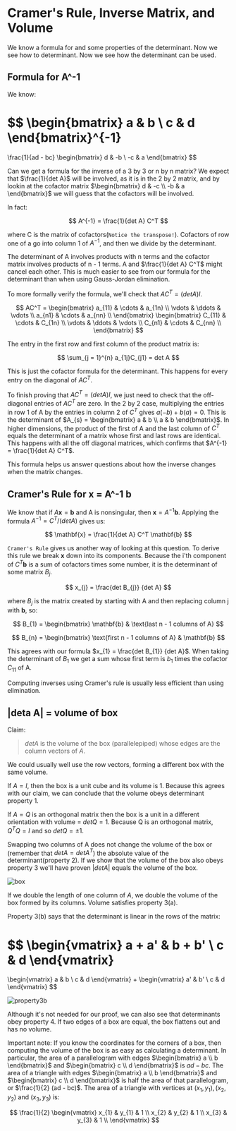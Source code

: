 # Cramer's Rule, Inverse Matrix, and Volume

We know a formula for and some properties of the determinant. Now we see how to determinant. Now we see how the determinant can be used.

## Formula for A^-1

We know:

$$
\begin{bmatrix}
a & b \\ c & d
\end{bmatrix}^{-1}
=
\frac{1}{ad - bc}
\begin{bmatrix}
d & -b \\ -c & a
\end{bmatrix}
$$

Can we get a formula for the inverse of a 3 by 3 or n by n matrix? We expect that $\frac{1}{det A}$ will be involved, as it is in the 2 by 2 matrix, and by lookin at the cofactor matrix $\begin{bmatrix} d & -c \\ -b & a \end{bmatrix}$ we will guess that the cofactors will be involved.

In fact:

$$
A^{-1} = \frac{1}{det A} C^T
$$

where C is the matrix of cofactors(`Notice the transpose!`). Cofactors of row one of a go into column 1 of $A^{-1}$, and then we divide by the determinant.

The determinant of A involves products with n terms and the cofactor matrix involves products of n - 1 terms. A and $\frac{1}{det A} C^T$ might cancel each other. This is much easier to see from our formula for the determinant than when using Gauss-Jordan elimination.

To more formally verify the formula, we'll check that $AC^T = (det A) I$. 

$$
AC^T = 
\begin{bmatrix}
a_{11} & \cdots & a_{1n} \\
\vdots & \ddots & \vdots \\
a_{n1} & \cdots & a_{nn} \\
\end{bmatrix}
\begin{bmatrix}
C_{11} & \cdots & C_{1n} \\
\vdots & \ddots & \vdots \\
C_{n1} & \cdots & C_{nn} \\
\end{bmatrix}
$$

The entry in the first row and first column of the product matrix is:

$$
\sum_{j = 1}^{n} a_{1j}C_{j1} = det A
$$

This is just the cofactor formula for the determinant. This happens for every entry on the diagonal of $AC^T$.

To finish proving that $AC^T = (det A)I$, we just need to check that the off-diagonal entries of $AC^T$ are zero. In the 2 by 2 case, multiplying the entries in row 1 of A by the entries in column 2 of $C^T$ gives $a(-b) + b(a) = 0$. This is the determinant of $A_{s} = \begin{bmatrix} a & b \\ a & b \end{bmatrix}$. In higher dimensions, the product of the first of A and the last column of $C^T$ equals the determinant of a matrix whose first and last rows are identical. This happens with all the off diagonal matrices, which confirms that $A^{-1} = \frac{1}{det A} C^T$.

This formula helps us answer questions about how the inverse changes when the matrix changes.

## Cramer's Rule for x = A^-1 b

We know that if $A\mathbf{x} = \mathbf{b}$ and A is nonsingular, then $\mathbf{x} = A^{-1} \mathbf{b}$. Applying the formula $A^{-1} = C^T / (det A)$ gives us:

$$
\mathbf{x} = \frac{1}{det A} C^T \mathbf{b}
$$

`Cramer's Rule` gives us another way of looking at this question. To derive this rule we break $\mathbf{x}$ down into its components. Because the i'th component of $C^T\mathbf{b}$ is a sum of cofactors times some number, it is the determinant of some matrix $B_{j}$.

$$
x_{j} = \frac{det B_{j}} {det A}
$$

where $B_{j}$ is the matrix created by starting with A and then replacing column j with $\mathbf{b}$, so:

$$
B_{1} = \begin{bmatrix} \mathbf{b} & \text{last n - 1 columns of A}
$$

$$
B_{n} = \begin{bmatrix} \text{first n - 1 columns of A} & \mathbf{b}
$$

This agrees with our formula $x_{1} = \frac{det B_{1}} {det A}$. When taking the determinant of $B_{1}$ we get a sum whose first term is $b_{1}$ times the cofactor $C_{11}$ of A.

Computing inverses using Cramer's rule is usually less efficient than using elimination.

## |deta A| = volume of box

Claim:
> $det A$ is the volume of the box (parallelepiped) whose edges are  the column vectors of $A$.

We could usually well use the row vectors, forming a different box with the same volume.

If $A = I$, then the box is a unit cube and its volume is 1. Because this agrees with our claim, we can conclude that the volume obeys determinant property 1.

If $A = Q$ is an orthogonal matrix then the box is a unit in a different orientation with volume = $det Q = 1$. Because Q is an orthogonal matrix, $Q^TQ = I$ and so $det Q = \pm 1$.

Swapping two columns of A does not change the volume of the box or (remember that $det A = det A^T$) the absolute value of the determinant(property 2). If we show that the volume of the box also obeys property 3 we'll have proven $|det A|$ equals the volume of the box.

![box](/images/determinant/box.png)

If we double the length of one column of $A$, we double the volume of the box formed by its columns. Volume satisfies property 3(a).

Property 3(b) says that the determinant is linear in the rows of the matrix:

$$
\begin{vmatrix}
a + a' & b + b' \\
c & d
\end{vmatrix}
=
\begin{vmatrix}
a & b \\
c & d
\end{vmatrix}
+
\begin{vmatrix}
a' & b' \\
c & d
\end{vmatrix}
$$

![property3b](/images/determinant/volume.png)

Although it's not needed for our proof, we can also see that determinants obey property 4. If two edges of a box are equal, the box flattens out and has no volume.

Important note: If you know the coordinates for the corners of a box, then computing the volume of the box is as easy as calculating a determinant. In particular, the area of a parallelogram with edges $\begin{bmatrix} a \\ b \end{bmatrix}$ and $\begin{bmatrix} c \\ d \end{bmatrix}$  is $ad - bc$. The area of a triangle with edges $\begin{bmatrix} a \\ b \end{bmatrix}$ and $\begin{bmatrix} c \\ d \end{bmatrix}$  is half the area of that parallelogram, or $\frac{1}{2} (ad - bc)$. The area of a triangle with vertices at $(x_{1}, y_{1}), (x_{2}, y_{2})$ and $(x_{3}, y_{3})$ is:

$$
\frac{1}{2}
\begin{vmatrix}
x_{1} & y_{1} & 1 \\
x_{2} & y_{2} & 1 \\
x_{3} & y_{3} & 1 \\
\end{vmatrix}
$$
